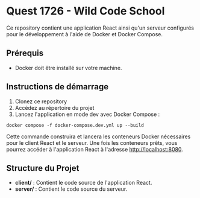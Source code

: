 # Quest 1726 - Wild Code School

Ce repository contient une application React ainsi qu'un serveur configurés pour le développement à l'aide de Docker et Docker Compose.

## Prérequis

- Docker doit être installé sur votre machine.

## Instructions de démarrage

1. Clonez ce repository
2. Accédez au répertoire du projet
3. Lancez l'application en mode dev avec Docker Compose :

`docker compose -f docker-compose.dev.yml up --build`

Cette commande construira et lancera les conteneurs Docker nécessaires pour le client React et le serveur. 
Une fois les conteneurs prêts, vous pourrez accéder à l'application React à l'adresse [http://localhost:8080](http://localhost:8080).

## Structure du Projet

- **client/** : Contient le code source de l'application React.
- **server/** : Contient le code source du serveur.